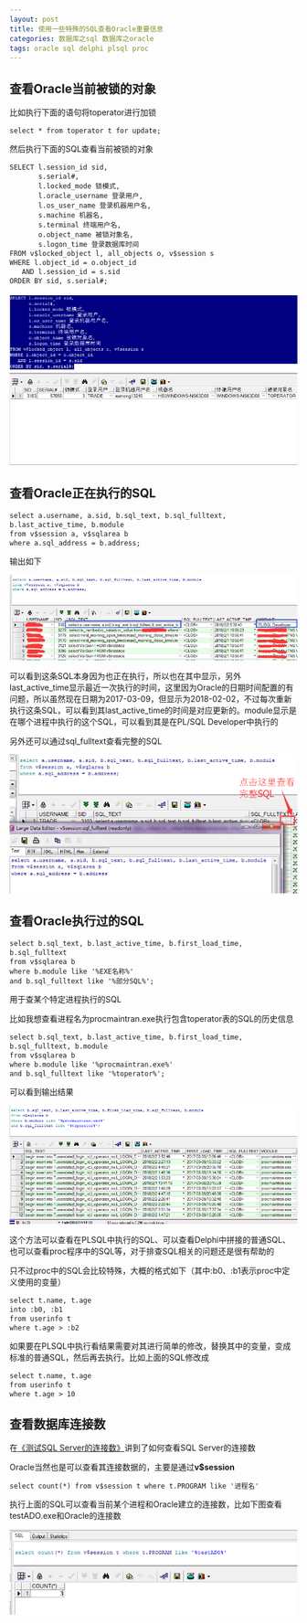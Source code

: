 ```yaml
---
layout: post
title: 使用一些特殊的SQL查看Oracle重要信息
categories: 数据库之sql 数据库之oracle
tags: oracle sql delphi plsql proc
---
```


## 查看Oracle当前被锁的对象

比如执行下面的语句将toperator进行加锁

```
select * from toperator t for update;
```

然后执行下面的SQL查看当前被锁的对象

```
SELECT l.session_id sid,
       s.serial#,
       l.locked_mode 锁模式,
       l.oracle_username 登录用户,
       l.os_user_name 登录机器用户名,
       s.machine 机器名,
       s.terminal 终端用户名,
       o.object_name 被锁对象名,
       s.logon_time 登录数据库时间
FROM v$locked_object l, all_objects o, v$session s
WHERE l.object_id = o.object_id
   AND l.session_id = s.sid
ORDER BY sid, s.serial#;
```

![image](../media/image/2017-03-09/01.png)

## 查看Oracle正在执行的SQL

```
select a.username, a.sid, b.sql_text, b.sql_fulltext, b.last_active_time, b.module
from v$session a, v$sqlarea b
where a.sql_address = b.address;
```

输出如下

![image](../media/image/2017-03-09/02.png)

可以看到这条SQL本身因为也正在执行，所以也在其中显示，另外last_active_time显示最近一次执行的时间，这里因为Oracle的日期时间配置的有问题，所以虽然现在日期为2017-03-09，但显示为2018-02-02，不过每次重新执行这条SQL，可以看到其last_active_time的时间是对应更新的。module显示是在哪个进程中执行的这个SQL，可以看到其是在PL/SQL Developer中执行的

另外还可以通过sql_fulltext查看完整的SQL

![image](../media/image/2017-03-09/03.png)

## 查看Oracle执行过的SQL

```
select b.sql_text, b.last_active_time, b.first_load_time, b.sql_fulltext
from v$sqlarea b
where b.module like '%EXE名称%'
and b.sql_fulltext like '%部分SQL%';
```

用于查某个特定进程执行的SQL

比如我想查看进程名为procmaintran.exe执行包含toperator表的SQL的历史信息

```
select b.sql_text, b.last_active_time, b.first_load_time, b.sql_fulltext, b.module
from v$sqlarea b
where b.module like '%procmaintran.exe%'
and b.sql_fulltext like '%toperator%';
```

可以看到输出结果

![image](../media/image/2017-03-09/04.png)

这个方法可以查看在PLSQL中执行的SQL、可以查看Delphi中拼接的普通SQL、也可以查看proc程序中的SQL等，对于排查SQL相关的问题还是很有帮助的

只不过proc中的SQL会比较特殊，大概的格式如下（其中:b0、:b1表示proc中定义使用的变量）

```
select t.name, t.age 
into :b0, :b1 
from userinfo t 
where t.age > :b2
```

如果要在PLSQL中执行看结果需要对其进行简单的修改，替换其中的变量，变成标准的普通SQL，然后再去执行。比如上面的SQL修改成

```
select t.name, t.age 
from userinfo t 
where t.age > 10
```

## 查看数据库连接数

在[《测试SQL Server的连接数》](http://www.xumenger.com/sqlserver-conn-20160606/)讲到了如何查看SQL Server的连接数

Oracle当然也是可以查看其连接数据的，主要是通过**v$session**

```
select count(*) from v$session t where t.PROGRAM like '进程名'
```

执行上面的SQL可以查看当前某个进程和Oracle建立的连接数，比如下图查看testADO.exe和Oracle的连接数

![image](../media/image/2017-03-09/05.png)
